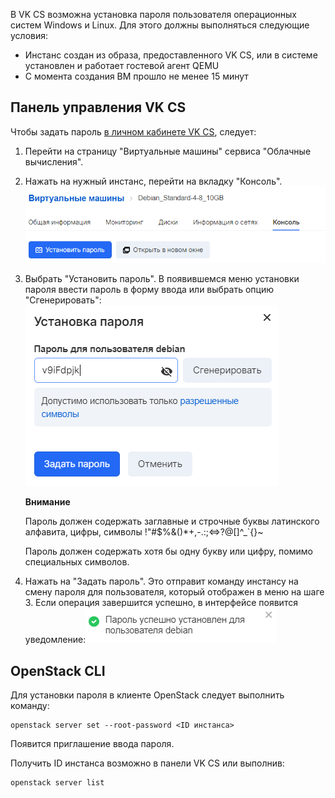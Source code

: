 В VK CS возможна установка пароля пользователя операционных систем Windows и Linux. Для этого должны выполняться следующие условия:

*   Инстанс создан из образа, предоставленного VK CS, или в системе установлен и работает гостевой агент QEMU
*   С момента создания ВМ прошло не менее 15 минут

Панель управления VK CS
---------------------

Чтобы задать пароль [в личном кабинете VK CS](https://mcs.mail.ru/app/services/infra/servers/), следует:

1.  Перейти на страницу "Виртуальные машины" сервиса "Облачные вычисления".
2.  Нажать на нужный инстанс, перейти на вкладку "Консоль".![](./assets/1596218737849-1596218737849.png)
3.  Выбрать "Установить пароль". В появившемся меню установки пароля ввести пароль в форму ввода или выбрать опцию "Сгенерировать":![](./assets/1596218889932-1596218889932.png)
    
    **Внимание**
    
    Пароль должен содержать заглавные и строчные буквы латинского алфавита, цифры, символы !"#$%&()\*+,-.:;<=>?@[]^_\`{}~
    
    Пароль должен содержать хотя бы одну букву или цифру, помимо специальных символов.
    
4.  Нажать на "Задать пароль". Это отправит команду инстансу на смену пароля для пользователя, который отображен в меню на шаге 3. Если операция завершится успешно, в интерфейсе появится уведомление:![](./assets/1596223277805-1596223277805.png)

OpenStack CLI
-------------

Для установки пароля в клиенте OpenStack следует выполнить команду:

```
openstack server set --root-password <ID инстанса> 
```

Появится приглашение ввода пароля.

Получить ID инстанса возможно в панели VK CS или выполнив:

```
openstack server list
```